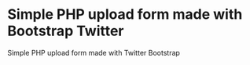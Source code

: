 Simple PHP upload form made with Bootstrap Twitter
==================================================

Simple PHP upload form made with Twitter Bootstrap

